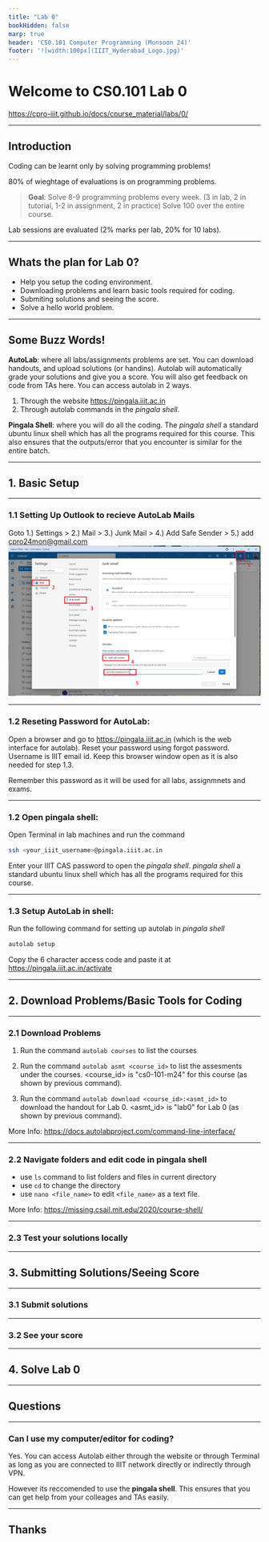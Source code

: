 ```yaml
---
title: "Lab 0"
bookHidden: false
marp: true
header: 'CS0.101 Computer Programming (Monsoon 24)'
footer: '![width:100px](IIIT_Hyderabad_Logo.jpg)'
---
```


# Welcome to CS0.101 Lab 0

https://cpro-iiit.github.io/docs/course_material/labs/0/

---
## Introduction
Coding can be learnt only by solving programming problems!

80% of wieghtage of evaluations is on programming problems.

> __Goal__: Solve 8-9 programming problems every week. 
> (3 in lab, 2 in tutorial, 1-2 in assignment, 2 in practice)
> Solve 100 over the entire course.   

Lab sessions are evaluated (2% marks per lab, 20% for 10 labs).


---
## Whats the plan for Lab 0?

- Help you setup the coding environment.
- Downloading problems and learn basic tools required for coding.
- Submiting solutions and seeing the score.
- Solve a hello world problem.
---
## Some Buzz Words!
__AutoLab__: where all labs/assignments problems are set. You can download handouts, and upload solutions (or handins). Autolab will automatically grade your solutions and give you a score. You will also get feedback on code from TAs here. You can access autolab in 2 ways.
1. Through the website https://pingala.iiit.ac.in
2. Through autolab commands in the _pingala shell_.

__Pingala Shell__: where you will do all the coding. The _pingala shell_ a standard ubuntu linux shell which has all the programs required for this course. This also ensures that the outputs/error that you encounter is similar for the entire batch.


---


## 1. Basic Setup


---

### 1.1 Setting Up Outlook to recieve AutoLab Mails
Goto 1.) Settings > 2.) Mail > 3.) Junk Mail > 4.) Add Safe Sender > 5.) add cpro24mon@gmail.com
![width:700px center](outlook_safe_sender.png)

---

### 1.2 Reseting Password for AutoLab: 
Open a browser and go to https://pingala.iiit.ac.in (which is the web interface for autolab). Reset your password using forgot password. Username is IIIT email id. Keep this browser window open as it is also needed for step 1.3.

Remember this password as it will be used for all labs, assignmnets and exams.


---
### 1.2 Open  pingala shell: 

Open Terminal in lab machines and run the command
```bash
ssh <your_iiit_username>@pingala.iiit.ac.in
```
Enter your IIIT CAS password to open the _pingala shell_. _pingala shell_ a standard ubuntu linux shell which has all the programs required for this course.

---
### 1.3 Setup AutoLab in shell: 
Run the following command for setting up autolab in _pingala shell_
```bash
autolab setup
```
Copy the 6 character access code and paste it at https://pingala.iiit.ac.in/activate

---
## 2. Download Problems/Basic Tools for Coding

---
### 2.1 Download Problems
1. Run the  command `autolab courses` to list the courses

2. Run the command `autolab asmt <course_id>` to list the assesments under the courses. <course_id> is "cs0-101-m24" for this course (as shown by previous command).

3. Run the command `autolab download <course_id>:<asmt_id>` to download the handout for Lab 0. <asmt_id> is "lab0" for Lab 0 (as shown by previous command).

More Info: https://docs.autolabproject.com/command-line-interface/


---
### 2.2 Navigate folders and edit code in pingala shell

- use `ls` command to list folders and files in current directory
- use `cd` to change the directory
- use `nano <file_name>` to edit `<file_name>` as a text file.

More Info: https://missing.csail.mit.edu/2020/course-shell/ 

---
### 2.3 Test your solutions locally


---
## 3. Submitting Solutions/Seeing Score 

---
### 3.1 Submit solutions

---
### 3.2 See your score

---
## 4. Solve Lab 0
---
## Questions
---
### Can I use my computer/editor for coding?
Yes. You can access Autolab either through the website or through Terminal as long as you are connected to IIIT network directly or indirectly through VPN.

However its reccomended to use the __pingala shell__. This ensures that you can get help from your colleages and TAs easily.

---
## Thanks